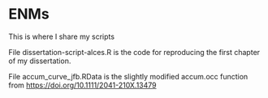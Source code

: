 # ENMs
This is where I share my scripts

File dissertation-script-alces.R is the code for reproducing the first chapter of my dissertation.

File accum_curve_jfb.RData is the slightly modified accum.occ function from https://doi.org/10.1111/2041-210X.13479
